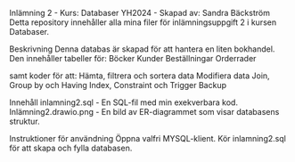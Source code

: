 Inlämning 2 - Kurs: Databaser YH2024 - Skapad av: Sandra Bäckström
Detta repository innehåller alla mina filer för inlämningsuppgift 2 i kursen Databaser.

Beskrivning
Denna databas är skapad för att hantera en liten bokhandel. Den innehåller tabeller för:
Böcker
Kunder
Beställningar
Orderrader

samt koder för att:
Hämta, filtrera och sortera data
Modifiera data
Join, Group by och Having
Index, Constraint och Trigger
Backup

Innehåll
inlamning2.sql - En SQL-fil med min exekverbara kod.
Inlämning2.drawio.png - En bild av ER-diagrammet som visar databasens struktur.

Instruktioner för användning
Öppna valfri MYSQL-klient.
Kör inlamning2.sql för att skapa och fylla databasen.


